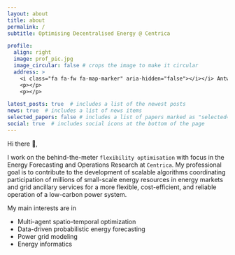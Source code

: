 ```yaml
---
layout: about
title: about
permalink: /
subtitle: Optimising Decentralised Energy @ Centrica

profile:
  align: right
  image: prof_pic.jpg
  image_circular: false # crops the image to make it circular
  address: >
    <i class="fa fa-fw fa-map-marker" aria-hidden="false"></i></i> Antwerp, Belgium</li>
    <p></p>
    <p></p>

latest_posts: true  # includes a list of the newest posts
news: true  # includes a list of news items
selected_papers: false # includes a list of papers marked as "selected={true}"
social: true  # includes social icons at the bottom of the page
---
```


Hi there :wave:,

I work on the behind-the-meter `flexibility optimisation` with focus in the Energy Forecasting and Operations Research at `Centrica`. My professional goal is to contribute to the development of scalable algorithms coordinating participation of millions of small-scale energy resources in energy markets and grid ancillary services for a more flexible, cost-efficient, and reliable operation of a low-carbon power system.

My main interests are in
- Multi-agent spatio-temporal optimization
- Data-driven probabilistic energy forecasting
- Power grid modeling
- Energy informatics